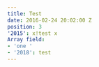 ```yaml
---
title: Test
date: 2016-02-24 20:02:00 Z
position: 3
'2015': x!test x
Array field:
- 'one '
- '2018': test
---
```



